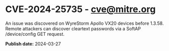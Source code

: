 # CVE-2024-25735 - cve@mitre.org

An issue was discovered on WyreStorm Apollo VX20 devices before 1.3.58. Remote attackers can discover cleartext passwords via a SoftAP /device/config GET request.

**Publish date:** 2024-03-27
